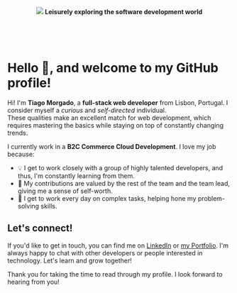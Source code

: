 <p align="center">
<img src="https://github.com/wanderindev/wanderindev/blob/master/assets/about-cover.png" />
<b>Leisurely exploring the software development world</b>
</p>
<p align="center">&nbsp;</p>
<p align="center">&nbsp;</p>


# Hello 👋, and welcome to my GitHub profile!

Hi! I'm **Tiago Morgado**, a **full-stack web developer** from Lisbon, Portugal.  I consider myself a *curious* and *self-directed* individual.  
These qualities make an excellent match for web development, which requires mastering the basics while staying on top of constantly changing trends.

I currently work in a **B2C Commerce Cloud Development**.  I love my job because:

- 💡 I get to work closely with a group of highly talented developers, and thus, I'm constantly learning from them.
- 🤝 My contributions are valued by the rest of the team and the team lead, giving me a sense of self-worth.
- 🧐 I get to work every day on complex tasks, helping hone my problem-solving skills.


## Let's connect!

If you'd like to get in touch, you can find me on [LinkedIn](https://www.linkedin.com/in/tiagoalcmorgado/) or [my Portfolio](https://www.morgadoweb.pt).  I'm always happy to chat with other developers or people interested in technology. Let's learn and grow together!

Thank you for taking the time to read through my profile. I look forward to hearing from you!
